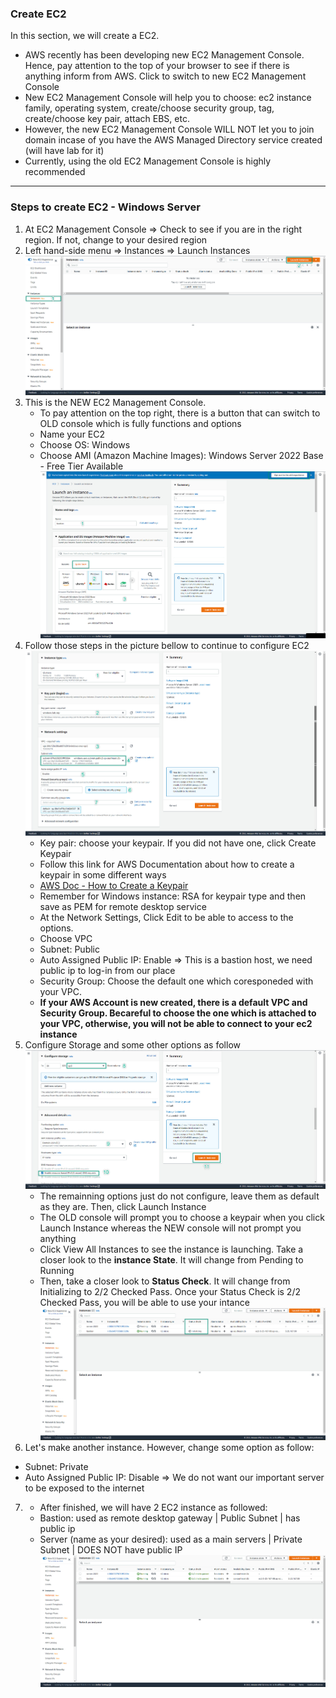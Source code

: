 ### Create EC2

In this section, we will create a EC2. 
- AWS recently has been developing new EC2 Management Console. Hence, pay attention to the top of your browser to see if there is anything inform from AWS. Click to switch to new EC2 Management Console
- New EC2 Management Console will help you to choose: ec2 instance family, operating system, create/choose security group, tag, create/choose key pair, attach EBS, etc.
- However, the new EC2 Management Console WILL NOT let you to join domain incase of you have the AWS Managed Directory service created (will have lab for it)
- Currently, using the old EC2 Management Console is highly recommended
---
### Steps to create EC2 - Windows Server
1. At EC2 Management Console => Check to see if you are in the right region. If not, change to your desired region
2. Left hand-side menu => Instances => Launch Instances
  ![EC2](images/ec2-1.jpg)
3. This is the NEW EC2 Management Console. 
   - To pay attention on the top right, there is a button that can switch to OLD console which is fully functions and options
   - Name your EC2
   - Choose OS: Windows
   - Choose AMI (Amazon Machine Images): Windows Server 2022 Base - Free Tier Available
  ![EC2](images/ec2-2.jpg)
4. Follow those steps in the picture bellow to continue to configure EC2
  ![EC2](images/ec2-3.jpg)
   - Key pair: choose your keypair. If you did not have one, click Create Keypair
   - Follow this link for AWS Documentation about how to create a keypair in some different ways 
   - [AWS Doc - How to Create a Keypair](https://docs.aws.amazon.com/AWSEC2/latest/WindowsGuide/create-key-pairs.html)
   - Remember for Windows instance: RSA for keypair type and then save as PEM for remote desktop service
   - At the Network Settings, Click Edit to be able to access to the options.
   - Choose VPC 
   - Subnet: Public 
   - Auto Assigned Public IP: Enable => This is a bastion host, we need public ip to log-in from our place
   - Security Group: Choose the default one which coresponeded with your VPC. 
   - **If your AWS Account is new created, there is a default VPC and Security Group. Becareful to choose the one which is attached to your VPC, otherwise, you will not be able to connect to your ec2 instance**
5. Configure Storage and some other options as follow
  ![EC2](images/ec2-5.jpg)
   - The remainning options just do not configure, leave them as default as they are. Then, click Launch Instance
   - The OLD console will prompt you to choose a keypair when you click Launch Instance whereas the NEW console will not prompt you anything
   - Click View All Instances to see the instance is launching. Take a closer look to the **instance State**. It will change from Pending to Running
   - Then, take a closer look to **Status Check**. It will change from Initializing to 2/2 Checked Pass. Once your Status Check is 2/2 Checked Pass, you will be able to use your intance
  ![EC2](images/ec2-6.jpg)
6. Let's make another instance. However, change some option as follow:
  - Subnet: Private  
  - Auto Assigned Public IP: Disable => We do not want our important server to    be exposed to the internet
7. 
   - After finished, we will have 2 EC2 instance as followed: 
   - Bastion: used as remote desktop gateway | Public Subnet | has public ip 
   - Server (name as your desired): used as a main servers | Private Subnet | DOES NOT have public IP
  ![EC2](images/ec2-6-1.jpg)
